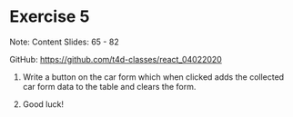 # Exercise 5

Note: Content Slides: 65 - 82

GitHub: https://github.com/t4d-classes/react_04022020

1. Write a button on the car form which when clicked adds the collected car form data to the table and clears the form.

2. Good luck!